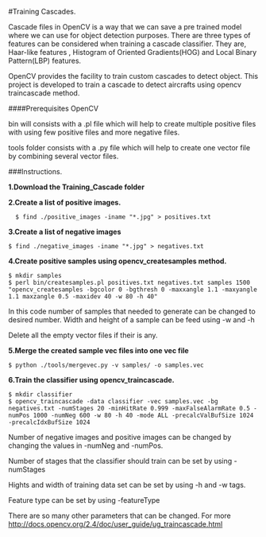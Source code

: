 #Training Cascades.

Cascade files in OpenCV is a way that we can save a pre trained model where we can use for object detection purposes. There are three types of features can be considered when training a cascade classifier. They are, Haar-like features , Histogram of Oriented Gradients(HOG) and Local Binary Pattern(LBP) features.

OpenCV provides the facility to train custom cascades to detect object. This project is developed to train a cascade to detect aircrafts using opencv traincascade method.

####Prerequisites
OpenCV

bin will consists with a .pl file which will help to create multiple positive files with using few positive files and more negative files.

tools folder consists with a .py file which will help to create one vector file by combining several vector files.

###Instructions.

<b>1.Download the Training_Cascade folder</b>

<b>2.Create a list of positive images.</b>
 
```
  $ find ./positive_images -iname "*.jpg" > positives.txt
```
<b>3.Create a list of negative images</b>

```
$ find ./negative_images -iname "*.jpg" > negatives.txt
```
<b>4.Create positive samples using opencv_createsamples method.</b>
```
$ mkdir samples   
$ perl bin/createsamples.pl positives.txt negatives.txt samples 1500 "opencv_createsamples -bgcolor 0 -bgthresh 0 -maxxangle 1.1 -maxyangle 1.1 maxzangle 0.5 -maxidev 40 -w 80 -h 40"
```
In this code number of samples that needed to generate can be changed to desired number.
Width and height of a sample can be feed using -w and -h 
    
Delete all the empty vector files if their is any. 

<b>5.Merge the created sample vec files into one vec file</b>

```
$ python ./tools/mergevec.py -v samples/ -o samples.vec
```
<b>6.Train the classifier using opencv_traincascade.</b>

``` 
$ mkdir classifier
$ opencv_traincascade -data classifier -vec samples.vec -bg negatives.txt -numStages 20 -minHitRate 0.999 -maxFalseAlarmRate 0.5 -numPos 1000 -numNeg 600 -w 80 -h 40 -mode ALL -precalcValBufSize 1024 -precalcIdxBufSize 1024
```
Number of negative images and positive images can be changed by changing the values in -numNeg and -numPos.

Number of stages that the classifier should train can be set by using -numStages

Hights and width of training data set can be set by using -h and -w tags.

Feature type can be set by using -featureType

There are so many other parameters that can be changed. 
For more 
http://docs.opencv.org/2.4/doc/user_guide/ug_traincascade.html

